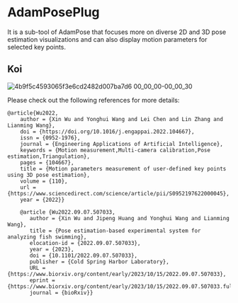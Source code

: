 # AdamPosePlug
 
It is a sub-tool of AdamPose that focuses more on diverse 2D and 3D pose estimation visualizations and can also display motion parameters for selected key points.

## Koi
![4b9f5c4593065f3e6cd2482d007ba7d6 00_00_00-00_00_30](https://user-images.githubusercontent.com/54109895/188402229-74be0b3a-dd58-416f-8310-2f34e74c13e7.gif)

Please check out the following references for more details:

    @article{Wu2022,
        author = {Xin Wu and Yonghui Wang and Lei Chen and Lin Zhang and Lianming Wang},
        doi = {https://doi.org/10.1016/j.engappai.2022.104667},
        issn = {0952-1976},
        journal = {Engineering Applications of Artificial Intelligence},
        keywords = {Motion measurement,Multi-camera calibration,Pose estimation,Triangulation},
        pages = {104667},
        title = {Motion parameters measurement of user-defined key points using 3D pose estimation},
        volume = {110},
        url = {https://www.sciencedirect.com/science/article/pii/S0952197622000045},
        year = {2022}}
```
    @article {Wu2022.09.07.507033,
       author = {Xin Wu and Jipeng Huang and Yonghui Wang and Lianming Wang},
       title = {Pose estimation-based experimental system for analyzing fish swimming},
       elocation-id = {2022.09.07.507033},
       year = {2023},
       doi = {10.1101/2022.09.07.507033},
       publisher = {Cold Spring Harbor Laboratory},
       URL = {https://www.biorxiv.org/content/early/2023/10/15/2022.09.07.507033},
       eprint = {https://www.biorxiv.org/content/early/2023/10/15/2022.09.07.507033.full.pdf},
       journal = {bioRxiv}}
```
